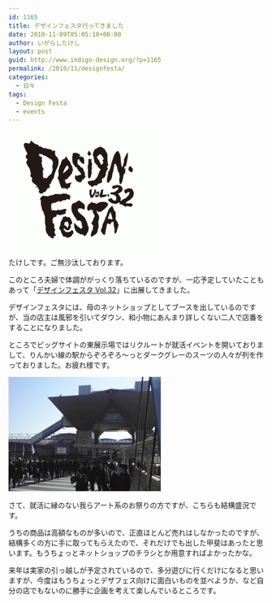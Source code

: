 ```yaml
---
id: 1165
title: デザインフェスタ行ってきました
date: 2010-11-09T05:05:18+00:00
author: いがらしたけし
layout: post
guid: http://www.indigo-design.org/?p=1165
permalink: /2010/11/designfesta/
categories:
  - 日々
tags:
  - Design Festa
  - events
---
```

<a href="http://www.indigo-design.org/2010/11/designfesta/designfesta32_logo/" rel="attachment wp-att-1166" class="broken_link"><img src="/wp-content/uploads/2010/11/designfesta32_logo-300x231.gif" alt="デザインフェスタ" title="designfesta32_logo" width="300" height="231" class="alignnone size-medium wp-image-1166" /></a>

たけしです。ご無沙汰しております。

このところ夫婦で体調ががっくり落ちているのですが、一応予定していたこともあって「[デザインフェスタ Vol.32](http://www.designfesta.com/)」に出展してきました。
  
<!--more-->


  
デザインフェスタには、母のネットショップとしてブースを出しているのですが、当の店主は風邪を引いてダウン、和小物にあんまり詳しくない二人で店番をすることになりました。

ところでビッグサイトの東展示場ではリクルートが就活イベントを開いておりまして、りんかい線の駅からぞろぞろ〜っとダークグレーのスーツの人々が列を作っておりました。お疲れ様です。

<a href="http://www.indigo-design.org/2010/11/designfesta/101106_bigsight/" rel="attachment wp-att-1170" class="broken_link"><img src="/wp-content/uploads/2010/11/101106_bigsight-300x225.jpg" alt="就活セミナーの列" title="101106_bigsight" width="300" height="225" class="alignnone size-medium wp-image-1170" /></a>

さて、就活に縁のない我らアート系のお祭りの方ですが、こちらも結構盛況です。

うちの商品は高額なものが多いので、正直ほとんど売れはしなかったのですが、結構多くの方に手に取ってもらえたので、それだけでも出した甲斐はあったと思います。もうちょっとネットショップのチラシとか用意すればよかったかな。

来年は実家の引っ越しが予定されているので、多分遊びに行くだけになると思いますが、今度はもうちょっとデザフェス向けに面白いものを並べようか、など自分の店でもないのに勝手に企画を考えて楽しんでいるところです。
